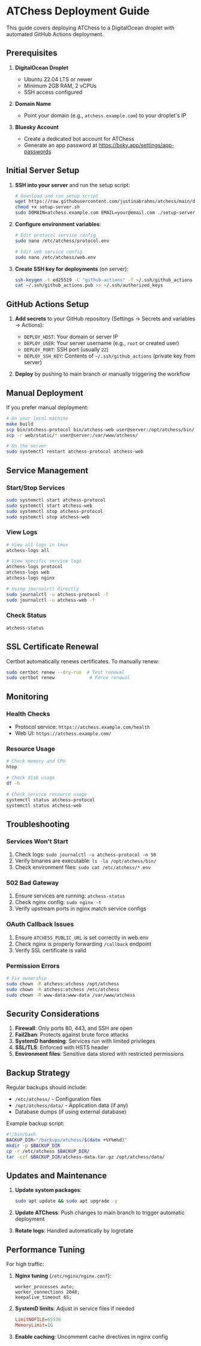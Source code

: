 # ATChess Deployment Guide

This guide covers deploying ATChess to a DigitalOcean droplet with automated GitHub Actions deployment.

## Prerequisites

1. **DigitalOcean Droplet**
   - Ubuntu 22.04 LTS or newer
   - Minimum 2GB RAM, 2 vCPUs
   - SSH access configured

2. **Domain Name**
   - Point your domain (e.g., `atchess.example.com`) to your droplet's IP

3. **Bluesky Account**
   - Create a dedicated bot account for ATChess
   - Generate an app password at https://bsky.app/settings/app-passwords

## Initial Server Setup

1. **SSH into your server** and run the setup script:
   ```bash
   # Download and run setup script
   wget https://raw.githubusercontent.com/justinabrahms/atchess/main/deploy/scripts/setup-server.sh
   chmod +x setup-server.sh
   sudo DOMAIN=atchess.example.com EMAIL=your@email.com ./setup-server.sh
   ```

2. **Configure environment variables**:
   ```bash
   # Edit protocol service config
   sudo nano /etc/atchess/protocol.env
   
   # Edit web service config  
   sudo nano /etc/atchess/web.env
   ```

3. **Create SSH key for deployments** (on server):
   ```bash
   ssh-keygen -t ed25519 -C "github-actions" -f ~/.ssh/github_actions -N ""
   cat ~/.ssh/github_actions.pub >> ~/.ssh/authorized_keys
   ```

## GitHub Actions Setup

1. **Add secrets** to your GitHub repository (Settings → Secrets and variables → Actions):
   - `DEPLOY_HOST`: Your domain or server IP
   - `DEPLOY_USER`: Your server username (e.g., `root` or created user)
   - `DEPLOY_PORT`: SSH port (usually `22`)
   - `DEPLOY_SSH_KEY`: Contents of `~/.ssh/github_actions` (private key from server)

2. **Deploy** by pushing to main branch or manually triggering the workflow

## Manual Deployment

If you prefer manual deployment:

```bash
# On your local machine
make build
scp bin/atchess-protocol bin/atchess-web user@server:/opt/atchess/bin/
scp -r web/static/* user@server:/var/www/atchess/

# On the server
sudo systemctl restart atchess-protocol atchess-web
```

## Service Management

### Start/Stop Services
```bash
sudo systemctl start atchess-protocol
sudo systemctl start atchess-web
sudo systemctl stop atchess-protocol
sudo systemctl stop atchess-web
```

### View Logs
```bash
# View all logs in tmux
atchess-logs all

# View specific service logs
atchess-logs protocol
atchess-logs web
atchess-logs nginx

# Using journalctl directly
sudo journalctl -u atchess-protocol -f
sudo journalctl -u atchess-web -f
```

### Check Status
```bash
atchess-status
```

## SSL Certificate Renewal

Certbot automatically renews certificates. To manually renew:
```bash
sudo certbot renew --dry-run  # Test renewal
sudo certbot renew             # Force renewal
```

## Monitoring

### Health Checks
- Protocol service: `https://atchess.example.com/health`
- Web UI: `https://atchess.example.com/`

### Resource Usage
```bash
# Check memory and CPU
htop

# Check disk usage
df -h

# Check service resource usage
systemctl status atchess-protocol
systemctl status atchess-web
```

## Troubleshooting

### Services Won't Start
1. Check logs: `sudo journalctl -u atchess-protocol -n 50`
2. Verify binaries are executable: `ls -la /opt/atchess/bin/`
3. Check environment files: `sudo cat /etc/atchess/*.env`

### 502 Bad Gateway
1. Ensure services are running: `atchess-status`
2. Check nginx config: `sudo nginx -t`
3. Verify upstream ports in nginx match service configs

### OAuth Callback Issues
1. Ensure `ATCHESS_PUBLIC_URL` is set correctly in web.env
2. Check nginx is properly forwarding `/callback` endpoint
3. Verify SSL certificate is valid

### Permission Errors
```bash
# Fix ownership
sudo chown -R atchess:atchess /opt/atchess
sudo chown -R atchess:atchess /etc/atchess
sudo chown -R www-data:www-data /var/www/atchess
```

## Security Considerations

1. **Firewall**: Only ports 80, 443, and SSH are open
2. **Fail2ban**: Protects against brute force attacks
3. **SystemD hardening**: Services run with limited privileges
4. **SSL/TLS**: Enforced with HSTS header
5. **Environment files**: Sensitive data stored with restricted permissions

## Backup Strategy

Regular backups should include:
- `/etc/atchess/` - Configuration files
- `/opt/atchess/data/` - Application data (if any)
- Database dumps (if using external database)

Example backup script:
```bash
#!/bin/bash
BACKUP_DIR="/backups/atchess/$(date +%Y%m%d)"
mkdir -p $BACKUP_DIR
cp -r /etc/atchess $BACKUP_DIR/
tar -czf $BACKUP_DIR/atchess-data.tar.gz /opt/atchess/data/
```

## Updates and Maintenance

1. **Update system packages**:
   ```bash
   sudo apt update && sudo apt upgrade -y
   ```

2. **Update ATChess**: Push changes to main branch to trigger automatic deployment

3. **Rotate logs**: Handled automatically by logrotate

## Performance Tuning

For high traffic:

1. **Nginx tuning** (`/etc/nginx/nginx.conf`):
   ```nginx
   worker_processes auto;
   worker_connections 2048;
   keepalive_timeout 65;
   ```

2. **SystemD limits**: Adjust in service files if needed
   ```ini
   LimitNOFILE=65536
   MemoryLimit=1G
   ```

3. **Enable caching**: Uncomment cache directives in nginx config